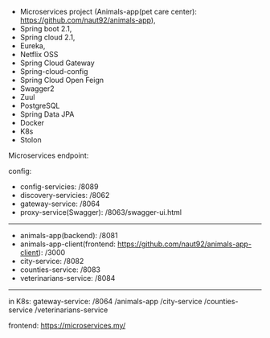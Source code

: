 - Microservices project (Animals-app(pet care center): https://github.com/naut92/animals-app), 
- Spring boot 2.1,
- Spring cloud 2.1,
- Eureka,
- Netflix OSS
- Spring Cloud Gateway
- Spring-cloud-config
- Spring Cloud Open Feign
- Swagger2
- Zuul
- PostgreSQL
- Spring Data JPA
- Docker
- K8s
- Stolon

Microservices endpoint:

config:
- config-servicies: /8089
- discovery-servicies: /8062
- gateway-service: /8064
- proxy-service(Swagger): /8063/swagger-ui.html
                         
--------------------------

- animals-app(backend): /8081
- animals-app-client(frontend: https://github.com/naut92/animals-app-client): /3000
- city-service: /8082
- counties-service: /8083
- veterinarians-service: /8084

--------------------------

in K8s:
gateway-service: /8064
                 /animals-app
                 /city-service
                 /counties-service
                 /veterinarians-service
                  
frontend: https://microservices.my/
